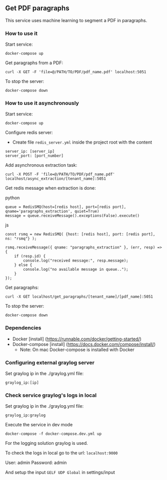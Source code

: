 ## Get PDF paragraphs

This service uses machine learning to segment a PDF in paragraphs.

### How to use it

Start service:

`docker-compose up`

Get paragraphs from a PDF:

`curl -X GET -F 'file=@/PATH/TO/PDF/pdf_name.pdf' localhost:5051`

To stop the server:

`docker-compose down`

### How to use it asynchronously

Start service:

`docker-compose up`

Configure redis server:

- Create file `redis_server.yml` inside the project root with the content

```
server_ip: [server_ip]
server_port: [port_number]
```

Add asynchronous extraction task:

`curl -X POST -F 'file=@/PATH/TO/PDF/pdf_name.pdf' localhost/async_extraction/[tenant_name]:5051`

Get redis message when extraction is done:

python
```
queue = RedisSMQ(host=[redis host], port=[redis port], qname='paragraphs_extraction', quiet=True)
message = queue.receiveMessage().exceptions(False).execute()
```

js
```
const rsmq = new RedisSMQ( {host: [redis host], port: [redis port], ns: "rsmq"} );

rsmq.receiveMessage({ qname: "paragraphs_extraction" }, (err, resp) => {
    if (resp.id) {
        console.log("received message:", resp.message);
    } else {
        console.log("no available message in queue..");
    }
});
```

Get paragraphs:

`curl -X GET localhost/get_paragraphs/[tenant_name]/[pdf_name]:5051`

To stop the server:

`docker-compose down`

### Dependencies

* Docker [install] (https://runnable.com/docker/getting-started/)
* Docker-compose [install] (https://docs.docker.com/compose/install/)
    * Note: On mac Docker-compose is installed with Docker

### Configuring external graylog server

Set graylog ip in the ./graylog.yml file:

`graylog_ip:[ip]`

### Check service graylog's logs in local

Set graylog ip in the ./graylog.yml file:

`graylog_ip:graylog`

Execute the service in dev mode

`docker-compose -f docker-compose.dev.yml up`

For the logging solution graylog is used.

To check the logs in local go to the url:
`localhost:9000`

User: admin Password: admin

And setup the input `GELF UDP Global` in settings/input